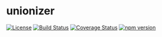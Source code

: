 # unionizer

[![License][ASL-2.0 badge]][ASL-2.0] [![Build Status][Travis badge]][Travis] [![Coverage Status][Coverage badge]][Coveralls] [![npm version][npm badge]][npm]

[Coverage badge]: https://coveralls.io/repos/github/vjrasane/unionizer/badge.svg?service=github
[Coveralls]: https://coveralls.io/github/vjrasane/unionizer
[ASL-2.0 badge]: https://img.shields.io/badge/License-Apache%202.0-blue.svg
[ASL-2.0]: https://opensource.org/licenses/Apache-2.0
[Travis]: https://travis-ci.org/vjrasane/unionizer?service=github
[Travis badge]: https://travis-ci.org/vjrasane/unionizer.svg?branch=master
[npm badge]: https://badge.fury.io/js/unionizer.svg?service=github
[npm]: https://badge.fury.io/js/unionizer